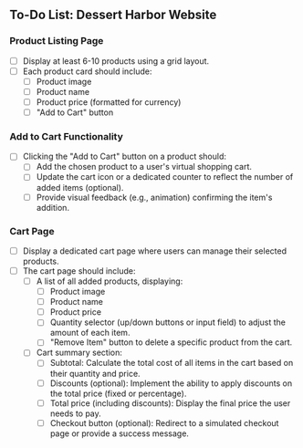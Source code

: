 ## To-Do List: Dessert Harbor Website

### Product Listing Page

- [ ] Display at least 6-10 products using a grid layout.
- [ ] Each product card should include:
  - [ ] Product image
  - [ ] Product name
  - [ ] Product price (formatted for currency)
  - [ ] "Add to Cart" button

### Add to Cart Functionality

- [ ] Clicking the "Add to Cart" button on a product should:
  - [ ] Add the chosen product to a user's virtual shopping cart.
  - [ ] Update the cart icon or a dedicated counter to reflect the number of added items (optional).
  - [ ] Provide visual feedback (e.g., animation) confirming the item's addition.

### Cart Page

- [ ] Display a dedicated cart page where users can manage their selected products.
- [ ] The cart page should include:
  - [ ] A list of all added products, displaying:
    - [ ] Product image
    - [ ] Product name
    - [ ] Product price
    - [ ] Quantity selector (up/down buttons or input field) to adjust the amount of each item.
    - [ ] "Remove Item" button to delete a specific product from the cart.
  - [ ] Cart summary section:
    - [ ] Subtotal: Calculate the total cost of all items in the cart based on their quantity and price.
    - [ ] Discounts (optional): Implement the ability to apply discounts on the total price (fixed or percentage).
    - [ ] Total price (including discounts): Display the final price the user needs to pay.
    - [ ] Checkout button (optional): Redirect to a simulated checkout page or provide a success message.
